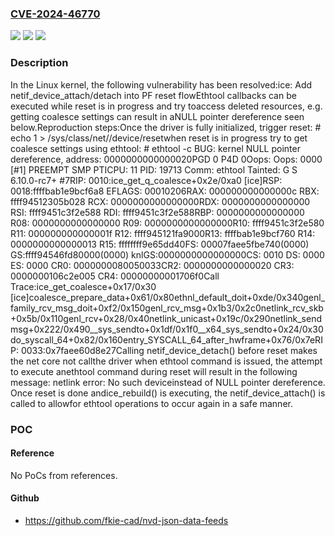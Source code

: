 ### [CVE-2024-46770](https://cve.mitre.org/cgi-bin/cvename.cgi?name=CVE-2024-46770)
![](https://img.shields.io/static/v1?label=Product&message=Linux&color=blue)
![](https://img.shields.io/static/v1?label=Version&message=fcea6f3da546%3C%209e3ffb839249%20&color=brighgreen)
![](https://img.shields.io/static/v1?label=Vulnerability&message=n%2Fa&color=brighgreen)

### Description

In the Linux kernel, the following vulnerability has been resolved:ice: Add netif_device_attach/detach into PF reset flowEthtool callbacks can be executed while reset is in progress and try toaccess deleted resources, e.g. getting coalesce settings can result in aNULL pointer dereference seen below.Reproduction steps:Once the driver is fully initialized, trigger reset:	# echo 1 > /sys/class/net/<interface>/device/resetwhen reset is in progress try to get coalesce settings using ethtool:	# ethtool -c <interface>BUG: kernel NULL pointer dereference, address: 0000000000000020PGD 0 P4D 0Oops: Oops: 0000 [#1] PREEMPT SMP PTICPU: 11 PID: 19713 Comm: ethtool Tainted: G S                 6.10.0-rc7+ #7RIP: 0010:ice_get_q_coalesce+0x2e/0xa0 [ice]RSP: 0018:ffffbab1e9bcf6a8 EFLAGS: 00010206RAX: 000000000000000c RBX: ffff94512305b028 RCX: 0000000000000000RDX: 0000000000000000 RSI: ffff9451c3f2e588 RDI: ffff9451c3f2e588RBP: 0000000000000000 R08: 0000000000000000 R09: 0000000000000000R10: ffff9451c3f2e580 R11: 000000000000001f R12: ffff945121fa9000R13: ffffbab1e9bcf760 R14: 0000000000000013 R15: ffffffff9e65dd40FS:  00007faee5fbe740(0000) GS:ffff94546fd80000(0000) knlGS:0000000000000000CS:  0010 DS: 0000 ES: 0000 CR0: 0000000080050033CR2: 0000000000000020 CR3: 0000000106c2e005 CR4: 00000000001706f0Call Trace:<TASK>ice_get_coalesce+0x17/0x30 [ice]coalesce_prepare_data+0x61/0x80ethnl_default_doit+0xde/0x340genl_family_rcv_msg_doit+0xf2/0x150genl_rcv_msg+0x1b3/0x2c0netlink_rcv_skb+0x5b/0x110genl_rcv+0x28/0x40netlink_unicast+0x19c/0x290netlink_sendmsg+0x222/0x490__sys_sendto+0x1df/0x1f0__x64_sys_sendto+0x24/0x30do_syscall_64+0x82/0x160entry_SYSCALL_64_after_hwframe+0x76/0x7eRIP: 0033:0x7faee60d8e27Calling netif_device_detach() before reset makes the net core not callthe driver when ethtool command is issued, the attempt to execute anethtool command during reset will result in the following message:    netlink error: No such deviceinstead of NULL pointer dereference. Once reset is done andice_rebuild() is executing, the netif_device_attach() is called to allowfor ethtool operations to occur again in a safe manner.

### POC

#### Reference
No PoCs from references.

#### Github
- https://github.com/fkie-cad/nvd-json-data-feeds

